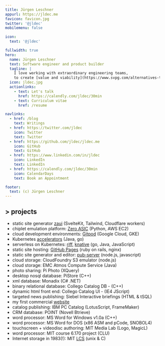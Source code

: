 ```yaml
---
title: Jürgen Leschner
appurl: https://jldec.me
favicon: favicon.jpg
twitter: '@jldec'
mobilemenu: false

icon:
  text: '@jldec'

fullwidth: true
hero:
  name: Jürgen Leschner
  text: Software engineer and product builder
  tagline: |
    I love working with extraordinary engineering teams,
    to create [value and viability](https://www.svpg.com/alternatives-to-product-managers/).
  icon: jldec.jpg
  actionlinks:
    - text: Let's talk
      href: https://calendly.com/jldec/30min
    - text: Curriculum vitae
      href: /resume

navlinks:
  - href: /blog
    text: Writings
  - href: https://twitter.com/jldec
    icon: Twitter
    text: Twitter
  - href: https://github.com/jldec/jldec.me
    icon: GitHub
    text: GitHub
  - href: https://www.linkedin.com/in/jldec
    icon: LinkedIn
    text: LinkedIn
  - href: https://calendly.com/jldec/30min
    icon: CalendarDays
    text: Book an Appointment

footer:
  text: (c) Jürgen Leschner
---
```


## > projects

- static site generator [zaui](https://zaui.zeroasic.com/) (SvelteKit, Tailwind, Cloudflare workers)
- chiplet emulation platform: [Zero ASIC](https://www.zeroasic.com) (Python, AWS EC2)
- cloud development environments: [Gitpod](https://www.gitpod.io/cde) (Google Cloud, GKE)
- Kubernetes [accelerators](https://docs.vmware.com/en/Application-Accelerator-for-VMware-Tanzu/index.html) (Java, go)
- serverless on Kubernetes: [riff](https://projectriff.io), [knative](https://knative.dev/docs/concepts/) (go, Java, JavaScript)
- static site hosting: [GitHub Pages](https://pages.github.com) (ruby on rails, nginx)
- static site generator and editor: [pub-server](https://github.com/jldec/pub-server) (node.js, javascript)
- cloud storage: CloudFoundry S3 emulator (node.js)
- cloud storage: EMC Atmos Compute Service (Java)
- photo sharing: Pi Photo (XQuery)
- desktop nosql database: PiStore (C++)
- xml database: Monadix (C# .NET)
- binary relational database: Collego Catalog DB -  (C++)
- dynamic html front end: Collego Catalog UI - (IE4 JScript)
- targeted news publishing: Siebel Interactive briefings (HTML & tSQL)
- my first commercial [website](https://web.archive.org/web/19961222064651/https://www.fmctraining.com/)
- catalog publishing: IBM PC Catalog (LotusScript, FrameMaker)
- CRM database: POINT (Novell Btrieve)
- word processor: MS Word for Windows v1.0a (C++)
- word processor: MS Word for DOS (x86 ASM and pCode, SNOBOL4)
- touchscreen + videodisc authoring: MIT Media Lab (Logo, MagicL)
- word processor: MIT course 6.170 project (CLU)
- Internet storage in 1983(!): MIT [LCS](https://web.mit.edu/Saltzer/www/publications/endtoend/endtoend.pdf) (unix & C)